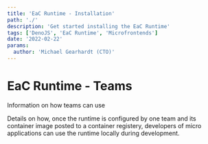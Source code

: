 ```yaml
---
title: 'EaC Runtime - Installation'
path: './'
description: 'Get started installing the EaC Runtime'
tags: ['DenoJS', 'EaC Runtime', 'Microfrontends']
date: '2022-02-22'
params:
  author: 'Michael Gearhardt (CTO)'
---
```


# EaC Runtime - Teams

Information on how teams can use

Details on how, once the runtime is configured by one team and its container image posted to a container registery, developers of micro applications can use the runtime locally during development. 